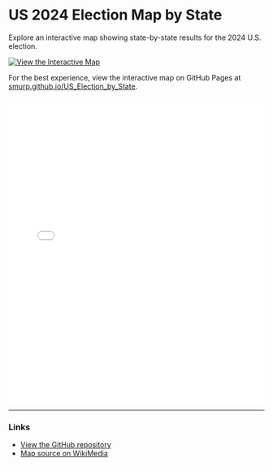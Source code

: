 # US 2024 Election Map by State

Explore an interactive map showing state-by-state results for the 2024 U.S. election. 

[![View the Interactive Map](https://smurp.github.io/US_Election_by_State/USA_2024.svg)](https://smurp.github.io/US_Election_by_State/)

For the best experience, view the interactive map on GitHub Pages at [smurp.github.io/US_Election_by_State](https://smurp.github.io/US_Election_by_State/).

<iframe src="./USA_2024.svg" width="100%" height="600px" style="border:none;" scrolling="no"></iframe>

---

### Links
- [View the GitHub repository](https://github.com/smurp/US_Election_by_State/)
- [Map source on WikiMedia](https://commons.wikimedia.org/wiki/File:Blank_US_Map_(states_only).svg)

